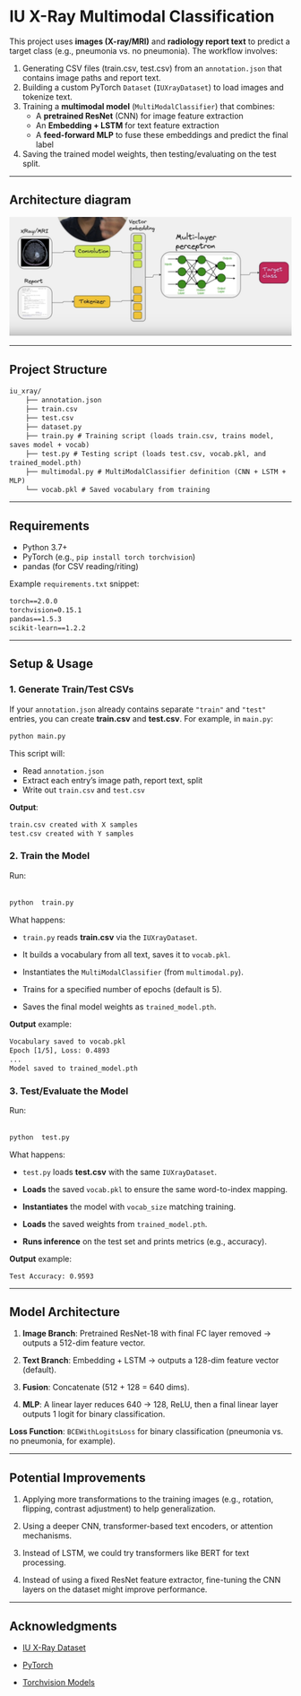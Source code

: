 # IU X-Ray Multimodal Classification

This project uses **images (X-ray/MRI)** and **radiology report text** to predict a target class (e.g., pneumonia vs. no pneumonia). The workflow involves:
1. Generating CSV files (train.csv, test.csv) from an `annotation.json` that contains image paths and report text.
2. Building a custom PyTorch `Dataset` (`IUXrayDataset`) to load images and tokenize text.
3. Training a **multimodal model** (`MultiModalClassifier`) that combines:
	- A **pretrained ResNet** (CNN) for image feature extraction
	- An **Embedding + LSTM** for text feature extraction
	- A **feed-forward MLP** to fuse these embeddings and predict the final label
4. Saving the trained model weights, then testing/evaluating on the test split.
 
---  

## Architecture diagram

![IU X-Ray Model Architecture](docs/images/Architecture.png)


---

## Project Structure

```
iu_xray/
    ├── annotation.json 
    ├── train.csv 
    ├── test.csv 
    ├── dataset.py
    ├── train.py # Training script (loads train.csv, trains model, saves model + vocab)
    ├── test.py # Testing script (loads test.csv, vocab.pkl, and trained_model.pth)
    ├── multimodal.py # MultiModalClassifier definition (CNN + LSTM + MLP)
    └── vocab.pkl # Saved vocabulary from training

```
---
## Requirements
- Python 3.7+
- PyTorch (e.g., `pip install torch torchvision`)
- pandas (for CSV reading/riting)

Example `requirements.txt` snippet:
```
torch==2.0.0
torchvision=0.15.1
pandas==1.5.3
scikit-learn==1.2.2
```
---

## Setup & Usage
### 1. Generate Train/Test CSVs

If your `annotation.json` already contains separate `"train"` and `"test"` entries, you can create **train.csv** and **test.csv**. For example, in `main.py`:  
```bash
python main.py
```
This script will:
- Read `annotation.json`
- Extract each entry’s image path, report text, split
- Write out `train.csv` and `test.csv`

**Output**:
```
train.csv created with X samples
test.csv created with Y samples
```

### 2. Train the Model

Run:
```bash

python  train.py

```
What happens:

-  `train.py` reads **train.csv** via the `IUXrayDataset`.

- It builds a vocabulary from all text, saves it to `vocab.pkl`.

- Instantiates the `MultiModalClassifier` (from `multimodal.py`).

- Trains for a specified number of epochs (default is 5).

- Saves the final model weights as `trained_model.pth`.

**Output** example:

```
Vocabulary saved to vocab.pkl
Epoch [1/5], Loss: 0.4893
...
Model saved to trained_model.pth
```

### 3. Test/Evaluate the Model

Run:
```bash

python  test.py

```

What happens:

-  `test.py` loads **test.csv** with the same `IUXrayDataset`.

-  **Loads** the saved `vocab.pkl` to ensure the same word-to-index mapping.

-  **Instantiates** the model with `vocab_size` matching training.

-  **Loads** the saved weights from `trained_model.pth`.

-  **Runs inference** on the test set and prints metrics (e.g., accuracy).

  

**Output** example:

```
Test Accuracy: 0.9593
```

---
  
## Model Architecture

1.  **Image Branch**: Pretrained ResNet-18 with final FC layer removed → outputs a 512-dim feature vector.

2.  **Text Branch**: Embedding + LSTM → outputs a 128-dim feature vector (default).

3.  **Fusion**: Concatenate (512 + 128 = 640 dims).

4.  **MLP**: A linear layer reduces 640 → 128, ReLU, then a final linear layer outputs 1 logit for binary classification.


**Loss Function**: `BCEWithLogitsLoss` for binary classification (pneumonia vs. no pneumonia, for example).

--- 

## Potential Improvements
  
1.  Applying more transformations to the training images (e.g., rotation, flipping, contrast adjustment) to help generalization.
    
2.  Using a deeper CNN, transformer-based text encoders, or attention mechanisms.
    
3.  Instead of LSTM, we could try transformers like BERT for text processing.
    
4.  Instead of using a fixed ResNet feature extractor, fine-tuning the CNN layers on the dataset might improve performance.
 
---
 
## Acknowledgments
  
- [IU X-Ray Dataset](https://openi.nlm.nih.gov/faq)

- [PyTorch](https://pytorch.org/)

- [Torchvision Models](https://pytorch.org/vision/stable/models.html)
